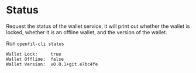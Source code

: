 # Status

Request the status of the wallet service, it will print out whether the wallet is locked, whether it is an offline wallet, and the version of the wallet.

Run `openfil-cli status`

```
Wallet Lock:     true
Wallet Offline:  false
Wallet Version:  v0.0.1+git.e7bc4fe
```
